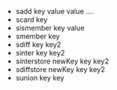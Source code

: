 - sadd key value value ....
- scard key
- sismember key value
- smember key
- sdiff key key2
- sinter key key2
- sinterstore newKey key key2
- sdiffstore newKey key key2
- sunion key key
